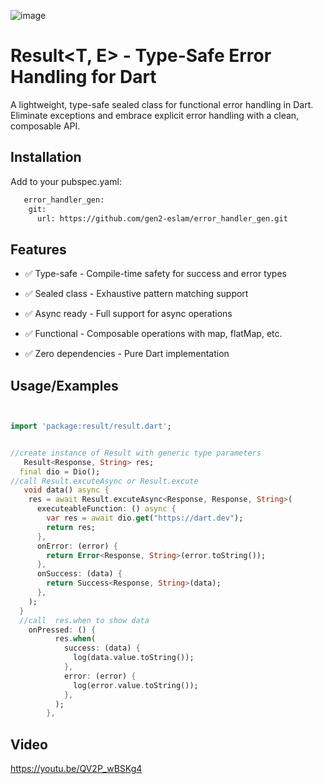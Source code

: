 ![image](h./logo-no-background.svg)
# Result<T, E> - Type-Safe Error Handling for Dart
A lightweight, type-safe sealed class for functional error handling in Dart. Eliminate exceptions and embrace explicit error handling with a clean, composable API.






## Installation

Add to your pubspec.yaml:
```bash
   error_handler_gen:
    git:
      url: https://github.com/gen2-eslam/error_handler_gen.git
```
    
## Features

- ✅ Type-safe - Compile-time safety for success and error types

- ✅ Sealed class - Exhaustive pattern matching support

- ✅ Async ready - Full support for async operations

- ✅ Functional - Composable operations with map, flatMap, etc.

- ✅ Zero dependencies - Pure Dart implementation


## Usage/Examples


```dart


import 'package:result/result.dart';


//create instance of Result with generic type parameters
   Result<Response, String> res;
  final dio = Dio();
//call Result.excuteAsync or Result.excute    
   void data() async {
    res = await Result.excuteAsync<Response, Response, String>(
      executeableFunction: () async {
        var res = await dio.get("https://dart.dev");
        return res;
      },
      onError: (error) {
        return Error<Response, String>(error.toString());
      },
      onSuccess: (data) {
        return Success<Response, String>(data);
      },
    );
  }
  //call  res.when to show data
    onPressed: () {
          res.when(
            success: (data) {
              log(data.value.toString());
            },
            error: (error) {
              log(error.value.toString());
            },
          );
        },
```


## Video 
https://youtu.be/QV2P_wBSKg4




